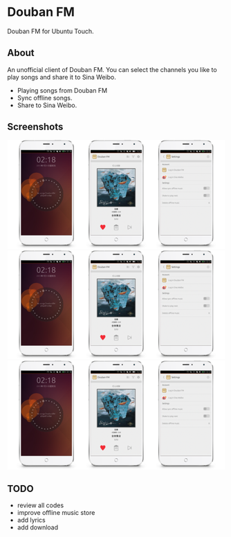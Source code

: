 # Douban FM

Douban FM for Ubuntu Touch. 

## About

An unofficial client of Douban FM. You can select the channels you like to play songs and share it to Sina Weibo.

- Playing songs from Douban FM
- Sync offline songs.
- Share to Sina Weibo. 


## Screenshots

![](screenshots/intro.png?raw=true)
![](screenshots/info.png?raw=true)
![](screenshots/300x600.png?raw=true)

## TODO

- review all codes
- improve offline music store
- add lyrics
- add download
